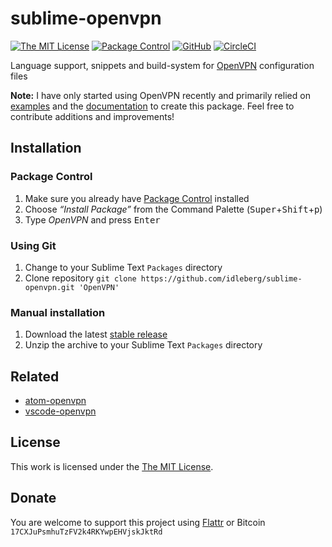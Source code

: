# sublime-openvpn

[![The MIT License](https://img.shields.io/badge/license-MIT-orange.svg?style=flat-square)](http://opensource.org/licenses/MIT)
[![Package Control](https://packagecontrol.herokuapp.com/downloads/OpenVPN.svg?style=flat-square)](https://packagecontrol.io/packages/OpenVPN)
[![GitHub](https://img.shields.io/github/release/idleberg/sublime-openvpn.svg?style=flat-square)](https://github.com/idleberg/sublime-openvpn/releases)
[![CircleCI](https://flat.badgen.net/circleci/github/idleberg/sublime-openvpn)](https://circleci.com/gh/idleberg/sublime-openvpn/)

Language support, snippets and build-system for [OpenVPN](https://github.com/OpenVPN/openvpn) configuration files

**Note:** I have only started using OpenVPN recently and primarily relied on [examples](https://github.com/OpenVPN/openvpn/tree/master/sample/sample-config-files) and the [documentation](https://openvpn.net/vpn-server-resources/) to create this package. Feel free to contribute additions and improvements!

## Installation

### Package Control

1. Make sure you already have [Package Control](https://packagecontrol.io/) installed
2. Choose *“Install Package”* from the Command Palette (<kbd>Super</kbd>+<kbd>Shift</kbd>+<kbd>p</kbd>)
3. Type *OpenVPN* and press <kbd>Enter</kbd>

### Using Git

1. Change to your Sublime Text `Packages` directory
2. Clone repository `git clone https://github.com/idleberg/sublime-openvpn.git 'OpenVPN'`

### Manual installation

1. Download the latest [stable release](https://github.com/idleberg/sublime-openvpn/releases)
2. Unzip the archive to your Sublime Text `Packages` directory

## Related

- [atom-openvpn](https://github.com/idleberg/atom-language-openvpn)
- [vscode-openvpn](https://marketplace.visualstudio.com/items?itemName=idleberg.openvpn)

## License

This work is licensed under the [The MIT License](LICENSE).

## Donate

You are welcome to support this project using [Flattr](https://flattr.com/submit/auto?user_id=idleberg&url=https://github.com/idleberg/sublime-openvpn) or Bitcoin `17CXJuPsmhuTzFV2k4RKYwpEHVjskJktRd`
